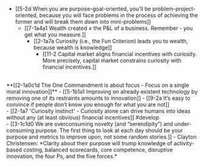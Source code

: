 - [[5-2d When you are purpose-goal-oriented, you'll be problem-project-oriented, because you will face problems in the process of achieving the former and will break them down into mini-problems]]
  - [[7-1a4a1 Wealth created ≠ the P&L of a business. Remember - you get what you measure.]]
    - [[2-1a7a Curiosity (i.e., the Fun Criterion) leads you to wealth, because wealth is knowledge]]
      - [[11-2 Capital market aligns financial incentives with curiosity. More precisely, capital market constrains curiosity with financial incentives.]]
<br>
**[[2-1a0c1d The One Commandment is about focus - Focus on a single moral innovation]]** 
  - [[5-1b1a1 Improving on already existent technology by removing one of its restraints amounts to innovation]]
    - [[9-2a It’s easy to convince if people don’t know you enough for what you are not]]
<br>
- [[2-1a7 'Curiosity instinct' - Curiosity alone can drive humans into ideas without any (at least obvious) financial incentives]] #develop
<br>
- [[3-1c1d0 We are overconsuming novelty (and “serendipity”) and under-consuming purpose. The first thing to look at each day should be your purpose and metrics to improve upon, not some random stories.]]
  - Clayton Christensen: *Clarity about their purpose will trump knowledge of activity-based costing, balanced scorecards, core competence, disruptive innovation, the four Ps, and the five forces.*
